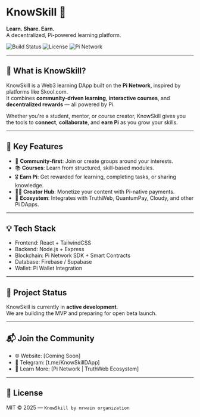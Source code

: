 # KnowSkill 🚀  
**Learn. Share. Earn.**  
A decentralized, Pi-powered learning platform.

![Build Status](https://img.shields.io/badge/Build-Active-brightgreen)
![License](https://img.shields.io/badge/License-MIT-blue)
![Pi Network](https://img.shields.io/badge/Powered%20by-Pi%20Network-ffb800)

---

## 🌟 What is KnowSkill?

KnowSkill is a Web3 learning DApp built on the **Pi Network**, inspired by platforms like Skool.com.  
It combines **community-driven learning**, **interactive courses**, and **decentralized rewards** — all powered by Pi.

Whether you're a student, mentor, or course creator, KnowSkill gives you the tools to **connect**, **collaborate**, and **earn Pi** as you grow your skills.

---

## 🔑 Key Features

- 👥 **Community-first**: Join or create groups around your interests.
- 📚 **Courses**: Learn from structured, skill-based modules.
- 🎖️ **Earn Pi**: Get rewarded for learning, completing tasks, or sharing knowledge.
- 🧑‍🏫 **Creator Hub**: Monetize your content with Pi-native payments.
- 🧩 **Ecosystem**: Integrates with TruthWeb, QuantumPay, Cloudy, and other Pi DApps.

---

## 💡 Tech Stack

- Frontend: React + TailwindCSS
- Backend: Node.js + Express
- Blockchain: Pi Network SDK + Smart Contracts
- Database: Firebase / Supabase
- Wallet: Pi Wallet Integration

---

## 🚧 Project Status

KnowSkill is currently in **active development**.  
We are building the MVP and preparing for open beta launch.

---

## 📬 Join the Community

- 🌐 Website: [Coming Soon]
- 💬 Telegram: [t.me/KnowSkillDApp]
- 🧠 Learn More: [Pi Network | TruthWeb Ecosystem]

---

## 📜 License

MIT © 2025 — `KnowSkill by mrwain organization`
